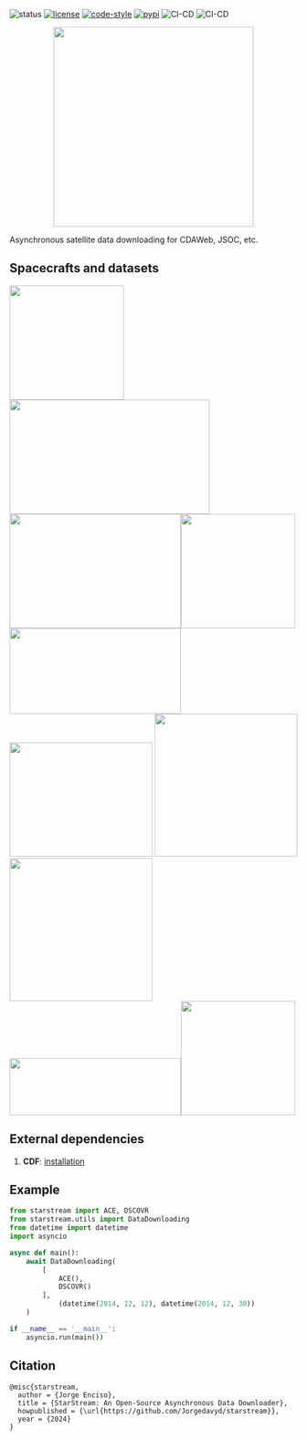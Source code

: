 ![status](https://img.shields.io/badge/status-beta-red.svg)
[![license](https://img.shields.io/badge/License-MIT-yellow.svg)](https://opensource.org/licenses/MIT)
[![code-style](https://img.shields.io/badge/code%20style-black-000000.svg)](https://github.com/psf/black)
[![pypi](https://img.shields.io/pypi/v/starstream)](https://pypi.org/project/starstream)
![CI-CD](https://github.com/Jorgedavyd/StarStream/actions/workflows/CI.yml/badge.svg)
![CI-CD](https://github.com/Jorgedavyd/StarStream/actions/workflows/CD.yml/badge.svg)

<p align="center">
  <img src="https://raw.githubusercontent.com/Jorgedavyd/starstream/main/docs/source/logo.png"/ height=350 width=350>
</p>

Asynchronous satellite data downloading for CDAWeb, JSOC, etc.

## Spacecrafts and datasets
<img src="https://upload.wikimedia.org/wikipedia/commons/9/9b/ACE_mission_logo.png" height=200 width=200> <img src="https://www.nesdis.noaa.gov/s3/styles/webp/s3/migrated/DSCOVR-Logo_NOAA_NASA_USAF.png.webp?itok=EGpby_uX" height=200 width=350>
<img src="https://wdc.kugi.kyoto-u.ac.jp/figs/logoh.gif" height=200 width=300><img src="https://upload.wikimedia.org/wikipedia/commons/d/d0/Windlogo.gif" height=200 width=200>
<img src="https://upload.wikimedia.org/wikipedia/commons/thumb/8/85/Jaxa_logo.svg/1024px-Jaxa_logo.svg.png" height=150 width=300> <img src='https://upload.wikimedia.org/wikipedia/commons/thumb/e/e5/NASA_logo.svg/1224px-NASA_logo.svg.png' height = 200 width = 250>
<img src="https://3.bp.blogspot.com/-YdNujMhGAkI/WeIyjnfiN8I/AAAAAAABAII/JDV2MvutF_kNJ9ManBMmTM-0X4G6m3KiACLcBGAs/s1600/logo_sdo.gif" height = 250 width = 250> <img src="https://lh3.googleusercontent.com/proxy/CuvQ0w53zAeiZ3s1NT1ijGN6Lz801QNO6toQw2ZzwE-3_FTi7bZkin0Q0mzhisLX0Q1_0ftGyYvR4HIxstI5TIJ9rrp6KfFUz47jWfZD" height = 250 width = 250>
<img src="https://earth.esa.int/eogateway/documents/20142/0/swarm.png/656b6a23-f035-f7e3-78c6-02a47d1a4b6e?t=1608141199732" height = 100 width = 300><img src="http://esdcdoi.esac.esa.int/doi/html/img/Proba2_logo2020.svg" height = 200 width = 200>

## External dependencies
1. **CDF**: [installation](https://spacepy.github.io/install_linux.html)

## Example
```python
from starstream import ACE, DSCOVR
from starstream.utils import DataDownloading
from datetime import datetime
import asyncio

async def main():
    await DataDownloading(
        [
            ACE(),
            DSCOVR()
        ],
            (datetime(2014, 12, 12), datetime(2014, 12, 30))
    )

if __name__ == '__main__':
    asyncio.run(main())

```
## Citation

```
@misc{starstream,
  author = {Jorge Enciso},
  title = {StarStream: An Open-Source Asynchronous Data Downloader},
  howpublished = {\url{https://github.com/Jorgedavyd/starstream}},
  year = {2024}
}
```
